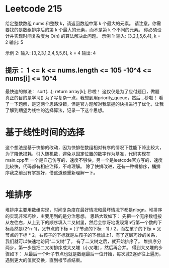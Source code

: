 # Leetcode 215
给定整数数组 nums 和整数 k，请返回数组中第 k 个最大的元素。
请注意，你需要找的是数组排序后的第 k 个最大的元素，而不是第 k 个不同的元素。
你必须设计并实现时间复杂度为 O(n) 的算法解决此问题。
示例 1:
输入: [3,2,1,5,6,4], k = 2
输出: 5

示例 2:
输入: [3,2,3,1,2,4,5,5,6], k = 4
输出: 4

提示：
1 <= k <= nums.length <= 105
-10^4 <= nums[i] <= 10^4
---------------------------------------------
最快速的做法：
sort(...);
return array[k];
秒啦！
这仅仅是为了应付题目，做题真正的目的是学习()
为了写复杂一点，我想到用priority_queue，然后...秒啦！
看了一下题解，是这两个思路没错，但是官方题解对我掌握的快排进行了优化，让我了解到期望为线性的选择算法，记录一下这个思想。
# 基于线性时间的选择
这个想法是基于快排的改动，因为快排在数组相对有序的情况下性能下降比较大，为了降低损耗，引入随机数，避免以固定位置的数字作为基准，代码实现在main.cpp里
一个是自己仿写的，速度不够快，另一个是leetcode官方写的，速度比较快，代码都有相应注释，不难理解。
除了快排改进，还有一种桶排序，桶排序我之前没有掌握好，借这道题重新理解一下。

# 堆排序
堆排序主要用数组实现，时间复杂度在最好情况和最坏情况下都是nlogn。堆排序的实现非常巧妙，主要用到的是分治思想。
思路大致如下：
先把一个无序数组按从左往右，从上到下的顺序填入二叉树里，然后会惊讶地发现第n行第一个数的下标竟然是(2^n-1)，父节点的下标 = (子节点的下标 - 1) / 2，而左孩子的下标 = 父节点的下标 * 2，右孩子的下标就是左孩子的下标加上1，有了这层巧妙的关系，我们就可以快速地访问“二叉树”了。
有了二叉树之后，就开始排序了。
堆排序分两步，第一步是把二叉树排序成大叉堆（小叉堆），然后再合并。
得到大叉堆的步骤如下：
从最后一个叶子节点也就是数组最后一位开始，每次减2逐步往上遍历，遇到更大的值就交换，直到根节点结束。